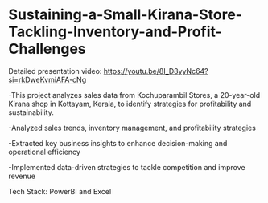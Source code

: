 # Sustaining-a-Small-Kirana-Store-Tackling-Inventory-and-Profit-Challenges 

Detailed presentation video: https://youtu.be/8I_D8yyNc64?si=rkDweKvmiAFA-cNg

-This project analyzes sales data from Kochuparambil Stores, a 20-year-old Kirana shop in Kottayam, Kerala, to identify strategies for profitability and sustainability.  


-Analyzed sales trends, inventory management, and profitability strategies 

-Extracted key business insights to enhance decision-making and operational efficiency

-Implemented data-driven strategies to tackle competition and improve revenue


Tech Stack: PowerBI and Excel
